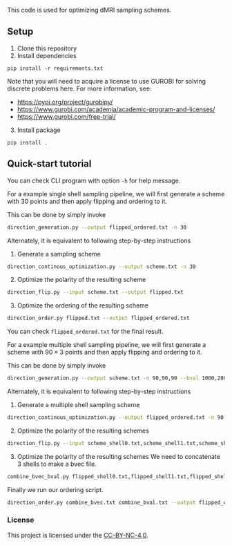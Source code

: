 This code is used for optimizing dMRI sampling schemes.

## Setup

1. Clone this repository 
2. Install dependencies
```
pip install -r requirements.txt
```
Note that you will need to acquire a license to use GUROBI for solving discrete problems here. For more information, see:
+ https://pypi.org/project/gurobipy/
+ https://www.gurobi.com/academia/academic-program-and-licenses/
+ https://www.gurobi.com/free-trial/
3. Install package
```
pip install .
```

## Quick-start tutorial 

You can check CLI program with option `-h` for help message.

For a example single shell sampling pipeline, we will first generate a scheme with 30 points and then apply flipping and ordering to it.

This can be done by simply invoke
```bash
direction_generation.py --output flipped_ordered.txt -n 30
```

Alternately, it is equivalent to following step-by-step instructions
1. Generate a sampling scheme
```bash
direction_continous_optimization.py --output scheme.txt -n 30
```

2. Optimize the polarity of the resulting scheme
```bash
direction_flip.py --input scheme.txt --output flipped.txt
```

3. Optimize the ordering of the resulting scheme
```bash
direction_order.py flipped.txt --output flipped_ordered.txt
```

You can check `flipped_ordered.txt` for the final result. 

For a example multiple shell sampling pipeline, we will first generate a scheme with $90\times 3$ points and then apply flipping and ordering to it.

This can be done by simply invoke
```bash
direction_generation.py --output scheme.txt -n 90,90,90 --bval 1000,2000,3000
```

Alternately, it is equivalent to following step-by-step instructions

1. Generate a multiple shell sampling scheme
```bash
direction_continous_optimization.py --output flipped_ordered.txt -n 90,90,90
```

2. Optimize the polarity of the resulting schemes
```bash
direction_flip.py --input scheme_shell0.txt,scheme_shell1.txt,scheme_shell2.txt --output flipped.txt 
```

3. Optimize the polarity of the resulting schemes
We need to concatenate 3 shells to make a bvec file.
```bash
combine_bvec_bval.py flipped_shell0.txt,flipped_shell1.txt,flipped_shell2.txt 1000,2000,3000 --output combine.txt
```

Finally we run our ordering script.
```bash
direction_order.py combine_bvec.txt combine_bval.txt --output flipped_ordered.txt
```

### License
This project is licensed under the [CC-BY-NC-4.0](LICENSE.md).